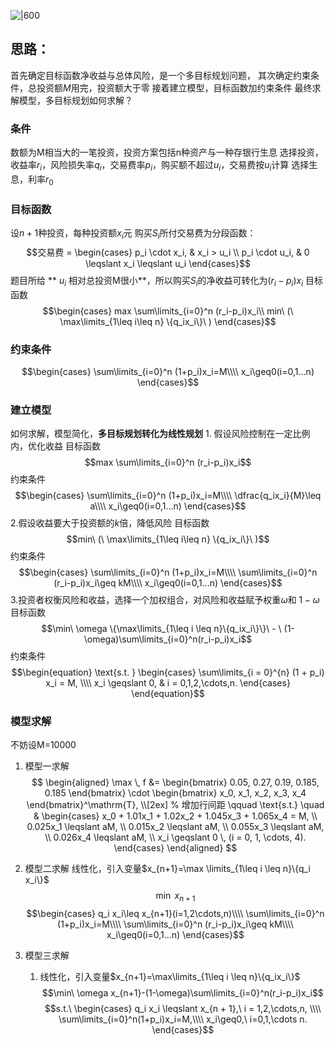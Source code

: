![|600](https://obsidian-1346184764.cos.ap-beijing.myqcloud.com/Picture/202507161138896.png)
## 思路：
首先确定目标函数净收益与总体风险，是一个多目标规划问题，
其次确定约束条件，总投资额$M$用完，投资额大于零
接着建立模型，目标函数加约束条件
最终求解模型，多目标规划如何求解？
### 条件
数额为M相当大的一笔投资，投资方案包括n种资产与一种存银行生息
选择投资，收益率$r_i$，风险损失率$q_i$，交易费率$p_i$，购买额不超过$u_i$，交易费按$u_i$计算
选择生息，利率$r_0$
### 目标函数
设$n+1$种投资，每种投资额$x_i$元
购买$S_i$所付交易费为分段函数：
$$交易费 = \begin{cases} 
p_i \cdot x_i, & x_i > u_i \\ 
p_i \cdot u_i, & 0 \leqslant x_i \leqslant u_i
\end{cases}$$
题目所给 ** $u_i$ 相对总投资M很小**，所以购买$S_i$的净收益可转化为$(r_i-p_i)x_i$
目标函数
$$\begin{cases}
max \sum\limits_{i=0}^n (r_i-p_i)x_i\\
min\ (\ \max\limits_{1\leq i\leq n} \{q_ix_i\}\ )
\end{cases}$$
### 约束条件
$$\begin{cases}
\sum\limits_{i=0}^n (1+p_i)x_i=M\\\\
x_i\geq0(i=0,1...n)
\end{cases}$$

### 建立模型
如何求解，模型简化，**多目标规划转化为线性规划**
	1.  假设风险控制在一定比例内，优化收益
目标函数
$$max \sum\limits_{i=0}^n (r_i-p_i)x_i$$
约束条件
$$\begin{cases}
\sum\limits_{i=0}^n (1+p_i)x_i=M\\\\
\dfrac{q_ix_i}{M}\leq a\\\\
x_i\geq0(i=0,1...n)
\end{cases}$$
	2.假设收益要大于投资额的$k$倍，降低风险
目标函数
$$min\ (\ \max\limits_{1\leq i\leq n} \{q_ix_i\}\ )$$
约束条件
$$\begin{cases}
\sum\limits_{i=0}^n (1+p_i)x_i=M\\\\
\sum\limits_{i=0}^n (r_i-p_i)x_i\geq kM\\\\
x_i\geq0(i=0,1...n)
\end{cases}$$
	3.投资者权衡风险和收益，选择一个加权组合，对风险和收益赋予权重$\omega$和 $1-\omega$
目标函数
$$\min\  \omega \{\max\limits_{1\leq i \leq n}\{q_ix_i\}\}\ - \ (1-\omega)\sum\limits_{i=0}^n(r_i-p_i)x_i$$
约束条件
$$\begin{equation} \text{s.t. }
\begin{cases}
\sum\limits_{i = 0}^{n} (1 + p_i) x_i = M, \\\\ 
x_i \geqslant 0, & i = 0,1,2,\cdots,n. \end{cases} \end{equation}$$
### 模型求解
不妨设M=10000
1. 模型一求解
$$
\begin{aligned}
\max \, f &= \begin{bmatrix} 0.05, 0.27, 0.19, 0.185, 0.185 \end{bmatrix} \cdot \begin{bmatrix} x_0, x_1, x_2, x_3, x_4 \end{bmatrix}^\mathrm{T}, \\[2ex] % 增加行间距
\qquad \text{s.t.} \quad 
& \begin{cases}
x_0 + 1.01x_1 + 1.02x_2 + 1.045x_3 + 1.065x_4 = M, \\
0.025x_1 \leqslant aM, \\
0.015x_2 \leqslant aM, \\
0.055x_3 \leqslant aM, \\
0.026x_4 \leqslant aM, \\
x_i \geqslant 0 \, (i = 0, 1, \cdots, 4).
\end{cases}
\end{aligned}
$$
2. 模型二求解
线性化，引入变量$x_{n+1}=\max \limits_{1\leq i \leq n}\{q_i x_i\}$
$$\min \ x_{n+1}$$
$$\begin{cases}
q_i x_i\leq x_{n+1}(i=1,2\cdots,n)\\\\
\sum\limits_{i=0}^n (1+p_i)x_i=M\\\\
\sum\limits_{i=0}^n (r_i-p_i)x_i\geq kM\\\\
x_i\geq0(i=0,1...n)
\end{cases}$$

3. 模型三求解
	1. 线性化，引入变量$x_{n+1}=\max\limits_{1\leq i \leq n}\{q_ix_i\}$
$$\min\ \omega x_{n+1}-(1-\omega)\sum\limits_{i=0}^n(r_i-p_i)x_i$$
$$s.t.\ \begin{cases}
 q_i x_i \leqslant x_{n + 1},\ i = 1,2,\cdots,n, \\\\
\sum\limits_{i=0}^n(1+p_i)x_i=M,\\\\
x_i\geq0,\ i=0,1,\cdots n.
\end{cases}$$
